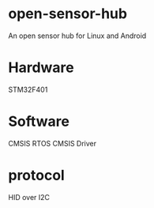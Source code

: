 # open-sensor-hub
An open sensor hub for Linux and Android
# Hardware
STM32F401
# Software
CMSIS RTOS
CMSIS Driver
# protocol
HID over I2C
